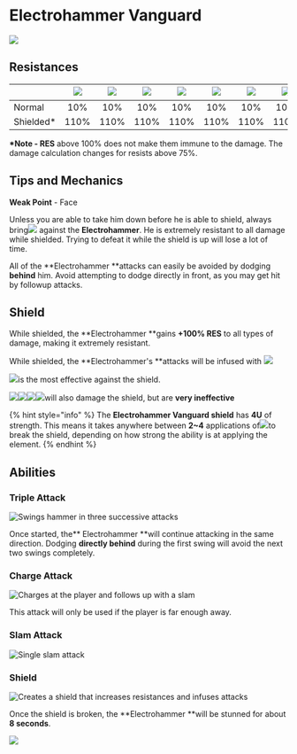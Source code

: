 # Electrohammer Vanguard

![](../../.gitbook/assets/fatui-electrohammer.jpg)

## Resistances

|            | ​​![](https://firebasestorage.googleapis.com/v0/b/gitbook-28427.appspot.com/o/assets%2F-MVAGyyACcSzyzfmgy7f%2Fsync%2F485abc41b72e4fb75fd6cf1b2c21d83a5da9a05c.png?generation=1615182625871961\&alt=media) | ​​![](https://firebasestorage.googleapis.com/v0/b/gitbook-28427.appspot.com/o/assets%2F-MVAGyyACcSzyzfmgy7f%2Fsync%2F1a9d730812988c6cd8678f117630d179f689cee0.png?generation=1615182626544397\&alt=media) | ​​![](https://firebasestorage.googleapis.com/v0/b/gitbook-28427.appspot.com/o/assets%2F-MVAGyyACcSzyzfmgy7f%2Fsync%2Fe0472b52c548a7162a648c191cad9b7bbdf4498b.png?generation=1615182626170812\&alt=media) | ​​![](https://firebasestorage.googleapis.com/v0/b/gitbook-28427.appspot.com/o/assets%2F-MVAGyyACcSzyzfmgy7f%2Fsync%2Fa8efded210241d0c6764e2819b9c750deff8a6d4.png?generation=1615182626278065\&alt=media) | ​​![](https://firebasestorage.googleapis.com/v0/b/gitbook-28427.appspot.com/o/assets%2F-MVAGyyACcSzyzfmgy7f%2Fsync%2F68e4777d7c38eb974be29d8260b1f52709a44a26.png?generation=1615182625284983\&alt=media) | ​​![](https://firebasestorage.googleapis.com/v0/b/gitbook-28427.appspot.com/o/assets%2F-MVAGyyACcSzyzfmgy7f%2Fsync%2Fcb0b6d83e3899b9d4310fb78ce58ccad28b8c839.png?generation=1615182626007947\&alt=media) | ​​![](https://firebasestorage.googleapis.com/v0/b/gitbook-28427.appspot.com/o/assets%2F-MVAGyyACcSzyzfmgy7f%2Fsync%2F347363c813f76f26b0c6c74df49012812f9fe690.png?generation=1615182625760905\&alt=media) | ​​![](https://firebasestorage.googleapis.com/v0/b/gitbook-28427.appspot.com/o/assets%2F-MVAGyyACcSzyzfmgy7f%2Fsync%2F7db8ec0e8a47656e2367909ab5d65aa19effb930.png?generation=1615182626144273\&alt=media) |
| ---------- | :-------------------------------------------------------------------------------------------------------------------------------------------------------------------------------------------------------: | :-------------------------------------------------------------------------------------------------------------------------------------------------------------------------------------------------------: | :-------------------------------------------------------------------------------------------------------------------------------------------------------------------------------------------------------: | :-------------------------------------------------------------------------------------------------------------------------------------------------------------------------------------------------------: | :-------------------------------------------------------------------------------------------------------------------------------------------------------------------------------------------------------: | :-------------------------------------------------------------------------------------------------------------------------------------------------------------------------------------------------------: | :-------------------------------------------------------------------------------------------------------------------------------------------------------------------------------------------------------: | :-------------------------------------------------------------------------------------------------------------------------------------------------------------------------------------------------------: |
| Normal     |                                                                                                    10%                                                                                                    |                                                                                                    10%                                                                                                    |                                                                                                    10%                                                                                                    |                                                                                                    10%                                                                                                    |                                                                                                    10%                                                                                                    |                                                                                                    10%                                                                                                    |                                                                                                    10%                                                                                                    |                                                                                                  **-20%**                                                                                                 |
| Shielded\* |                                                                                                    110%                                                                                                   |                                                                                                    110%                                                                                                   |                                                                                                    110%                                                                                                   |                                                                                                    110%                                                                                                   |                                                                                                    110%                                                                                                   |                                                                                                    110%                                                                                                   |                                                                                                    110%                                                                                                   |                                                                                                    90%                                                                                                    |

**\*Note - RES** above 100% does not make them immune to the damage. The damage calculation changes for resists above 75%.

## Tips and Mechanics

**Weak Point** - Face

Unless you are able to take him down before he is able to shield, always bring![](../../.gitbook/assets/cryo_small.png) against the **Electrohammer**. He is extremely resistant to all damage while shielded. Trying to defeat it while the shield is up will lose a lot of time.

All of the **Electrohammer **attacks can easily be avoided by dodging **behind** him. Avoid attempting to dodge directly in front, as you may get hit by followup attacks.

## Shield

While shielded, the **Electrohammer **gains **+100% RES** to all types of damage, making it extremely resistant.

While shielded, the **Electrohammer's **attacks will be infused with ![](../../.gitbook/assets/electro_small.png)

![](../../.gitbook/assets/cryo_small.png)is the most effective against the shield.

![](../../.gitbook/assets/pyro_small.png)![](../../.gitbook/assets/hydro_small.png)![](../../.gitbook/assets/anemo_small.png)![](../../.gitbook/assets/geo_small.png)will also damage the shield, but are **very ineffective**

{% hint style="info" %}
The **Electrohammer Vanguard shield** has **4U** of strength. This means it takes anywhere between **2\~4** applications of![](../../.gitbook/assets/cryo_small.png)to break the shield, depending on how strong the ability is at applying the element.
{% endhint %}

## Abilities

### Triple Attack

![Swings hammer in three successive attacks](../../.gitbook/assets/electrohammer_triple_attack.gif)

Once started, the** Electrohammer **will continue attacking in the same direction. Dodging **directly behind** during the first swing will avoid the next two swings completely.

### Charge Attack

![Charges at the player and follows up with a slam](../../.gitbook/assets/electrohammer_charge.gif)

This attack will only be used if the player is far enough away.

### Slam Attack

![Single slam attack](../../.gitbook/assets/electrohammer_slam.gif)

### Shield

![Creates a shield that increases resistances and infuses attacks](../../.gitbook/assets/electrohammer_infuse.gif)

Once the shield is broken, the **Electrohammer **will be stunned for about **8 seconds**.

![](../../.gitbook/assets/electrohammer_break.gif)

